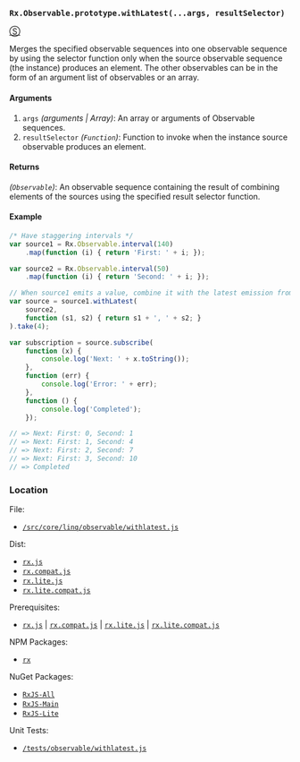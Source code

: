 ### `Rx.Observable.prototype.withLatest(...args, resultSelector)`
[&#x24C8;](https://github.com/Reactive-Extensions/RxJS/blob/master/src/core/linq/observable/withlatest.js "View in source")

Merges the specified observable sequences into one observable sequence by using the selector function only when the source observable sequence (the instance) produces an element. The other observables can be in the form of an argument list of observables or an array.

#### Arguments
1. `args` *(arguments | Array)*: An array or arguments of Observable sequences.
1. `resultSelector` *(`Function`)*: Function to invoke when the instance source observable produces an element.

#### Returns
*(`Observable`)*: An observable sequence containing the result of combining elements of the sources using the specified result selector function.

#### Example
```js
/* Have staggering intervals */
var source1 = Rx.Observable.interval(140)
    .map(function (i) { return 'First: ' + i; });

var source2 = Rx.Observable.interval(50)
    .map(function (i) { return 'Second: ' + i; });

// When source1 emits a value, combine it with the latest emission from source2.
var source = source1.withLatest(
    source2,
    function (s1, s2) { return s1 + ', ' + s2; }
).take(4);

var subscription = source.subscribe(
    function (x) {
        console.log('Next: ' + x.toString());
    },
    function (err) {
        console.log('Error: ' + err);
    },
    function () {
        console.log('Completed');
    });

// => Next: First: 0, Second: 1
// => Next: First: 1, Second: 4
// => Next: First: 2, Second: 7
// => Next: First: 3, Second: 10
// => Completed
```
### Location

File:
- [`/src/core/linq/observable/withlatest.js`](https://github.com/Reactive-Extensions/RxJS/blob/master/src/core/linq/observable/withlatest.js)

Dist:
- [`rx.js`](https://github.com/Reactive-Extensions/RxJS/blob/master/dist/rx.js)
- [`rx.compat.js`](https://github.com/Reactive-Extensions/RxJS/blob/master/dist/rx.compat.js)
- [`rx.lite.js`](https://github.com/Reactive-Extensions/RxJS/blob/master/dist/rx.lite.js)
- [`rx.lite.compat.js`](https://github.com/Reactive-Extensions/RxJS/blob/master/dist/rx.lite.compat.js)

Prerequisites:
- [`rx.js`](https://github.com/Reactive-Extensions/RxJS/blob/master/dist/rx.js) | [`rx.compat.js`](https://github.com/Reactive-Extensions/RxJS/blob/master/dist/rx.compat.js) | [`rx.lite.js`](https://github.com/Reactive-Extensions/RxJS/blob/master/dist/rx.lite.js) | [`rx.lite.compat.js`](https://github.com/Reactive-Extensions/RxJS/blob/master/dist/rx.lite.compat.js)

NPM Packages:
- [`rx`](https://www.npmjs.org/package/rx)

NuGet Packages:
- [`RxJS-All`](http://www.nuget.org/packages/RxJS-All/)
- [`RxJS-Main`](http://www.nuget.org/packages/RxJS-Main/)
- [`RxJS-Lite`](http://www.nuget.org/packages/RxJS-Lite/)

Unit Tests:
- [`/tests/observable/withlatest.js`](https://github.com/Reactive-Extensions/RxJS/blob/master/tests/observable/withlatest.js)
